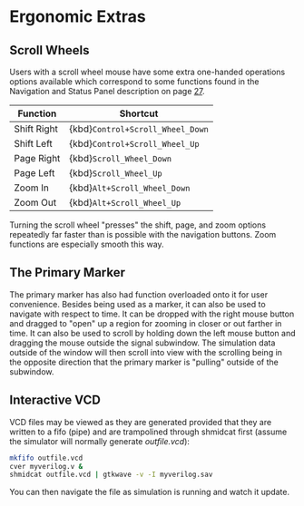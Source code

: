 # Ergonomic Extras

## Scroll Wheels

Users with a scroll wheel mouse have some extra one-handed operations
options available which correspond to some functions found in the
Navigation and Status Panel description on page [27](#anchor-16).

| Function   | Shortcut                         |
|------------|----------------------------------|
| Shift Right| {kbd}`Control+Scroll_Wheel_Down` |
| Shift Left | {kbd}`Control+Scroll_Wheel_Up`   |
| Page Right | {kbd}`Scroll_Wheel_Down`         |
| Page Left  | {kbd}`Scroll_Wheel_Up`           |
| Zoom In    | {kbd}`Alt+Scroll_Wheel_Down`     |
| Zoom Out   | {kbd}`Alt+Scroll_Wheel_Up`       |

Turning the scroll wheel "presses" the shift, page, and zoom options
repeatedly far faster than is possible with the navigation buttons. Zoom
functions are especially smooth this way.

## The Primary Marker

The primary marker has also had function overloaded onto it for user
convenience. Besides being used as a marker, it can also be used to
navigate with respect to time. It can be dropped with the right mouse
button and dragged to "open" up a region for zooming in closer or out
farther in time. It can also be used to scroll by holding down the left
mouse button and dragging the mouse outside the signal subwindow. The
simulation data outside of the window will then scroll into view with
the scrolling being in the opposite direction that the primary marker is
"pulling" outside of the subwindow.

## Interactive VCD

VCD files may be viewed as they are generated provided that they are
written to a fifo (pipe) and are trampolined through shmidcat first
(assume the simulator will normally generate *outfile.vcd*):

```bash
mkfifo outfile.vcd
cver myverilog.v &
shmidcat outfile.vcd | gtkwave -v -I myverilog.sav
```

You can then navigate the file as simulation is running and watch it
update.
